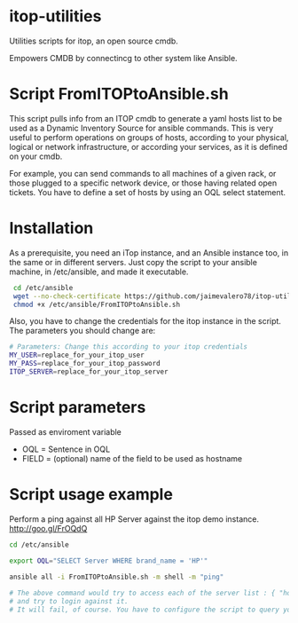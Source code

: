 itop-utilities
==============

Utilities scripts for itop, an open source cmdb. 

Empowers CMDB by connectincg to other system like Ansible.

Script FromITOPtoAnsible.sh
==

 This script pulls info from an ITOP cmdb to generate  a yaml hosts list to be used as a Dynamic Inventory Source for ansible commands.
 This is very useful to perform operations on groups of hosts, according to your physical, logical or network infrastructure, or according your services, as it is defined on your cmdb. 
 
 For example, you can send commands to all machines of a given rack, or those plugged to a specific network device, or those having related open tickets. You have to define a set of hosts by using an OQL select statement.
 
Installation
=====
 As a prerequisite, you need an iTop instance, and an Ansible instance too, in the same or in different servers.
 Just copy the script to your ansible machine, in /etc/ansible, and made it executable.

``` bash 
 cd /etc/ansible
 wget --no-check-certificate https://github.com/jaimevalero78/itop-utilities/raw/master/FromITOPtoAnsible.sh  
 chmod +x /etc/ansible/FromITOPtoAnsible.sh
``` 

 Also, you have to change the credentials for the itop instance in the script. The parameters you should change are:
``` bash  
# Parameters: Change this according to your itop credentials 
MY_USER=replace_for_your_itop_user
MY_PASS=replace_for_your_itop_password
ITOP_SERVER=replace_for_your_itop_server
``` 

Script parameters 
=====
 
 
 Passed as enviroment variable 
  * OQL = Sentence in OQL 
  * FIELD = (optional) name of the field to be used as hostname 
 
Script usage example 
====


 Perform a ping against all HP Server against the itop demo instance. http://goo.gl/FrOQdQ 
 
``` bash
cd /etc/ansible

export OQL="SELECT Server WHERE brand_name = 'HP'"
 
ansible all -i FromITOPtoAnsible.sh -m shell -m "ping" 

# The above command would try to access each of the server list : { "hosts" : [ "Server1" , "Server3" , "Server4" , "SRV1" , "SRV1" , "Web" ] }
# and try to login against it. 
# It will fail, of course. You have to configure the script to query your own itop and ansible instances!


```




 
 
